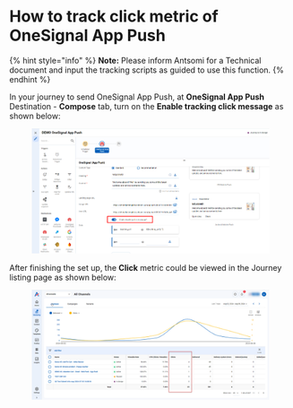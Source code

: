 # How to track click metric of OneSignal App Push

{% hint style="info" %}
**Note:** Please inform Antsomi for a Technical document and input the tracking scripts as guided to use this function.
{% endhint %}

In your journey to send OneSignal App Push, at **OneSignal App Push** Destination - **Compose** tab, turn on the **Enable tracking click message** as shown below:

<figure><img src="../../.gitbook/assets/image (3409).png" alt=""><figcaption></figcaption></figure>

After finishing the set up, the **Click** metric could be viewed in the Journey listing page as shown below:

<figure><img src="../../.gitbook/assets/image (3410).png" alt=""><figcaption></figcaption></figure>
